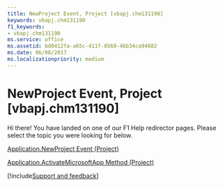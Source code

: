 ```yaml
---
title: NewProject Event, Project [vbapj.chm131190]
keywords: vbapj.chm131190
f1_keywords:
- vbapj.chm131190
ms.service: office
ms.assetid: bd0412fa-a65c-411f-8568-4bb34ca94682
ms.date: 06/08/2017
ms.localizationpriority: medium
---
```



# NewProject Event, Project [vbapj.chm131190]

Hi there! You have landed on one of our F1 Help redirector pages. Please select the topic you were looking for below.

[Application.NewProject Event (Project)](https://msdn.microsoft.com/library/de3c9e06-405a-8f63-6210-013f5d292c20%28Office.15%29.aspx)

[Application.ActivateMicrosoftApp Method (Project)](https://msdn.microsoft.com/library/a9b59db3-7ad2-8674-9026-090e161ef983%28Office.15%29.aspx)

[!include[Support and feedback](~/includes/feedback-boilerplate.md)]
